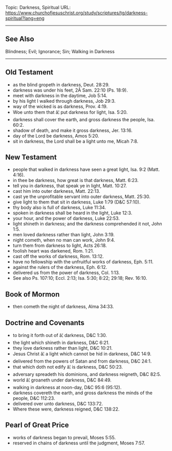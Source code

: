 Topic: Darkness, Spiritual
URL: https://www.churchofjesuschrist.org/study/scriptures/tg/darkness-spiritual?lang=eng

---

## See Also

Blindness; Evil; Ignorance; Sin; Walking in Darkness

---

## Old Testament

- as the blind gropeth in darkness, Deut. 28:29.
- darkness was under his feet, 2Â Sam. 22:10 (Ps. 18:9).
- meet with darkness in the daytime, Job 5:14.
- by his light I walked through darkness, Job 29:3.
- way of the wicked is as darkness, Prov. 4:19.
- Woe unto them that â¦ put darkness for light, Isa. 5:20.
- darkness shall cover the earth, and gross darkness the people, Isa. 60:2.
- shadow of death, and make it gross darkness, Jer. 13:16.
- day of the Lord be darkness, Amos 5:20.
- sit in darkness, the Lord shall be a light unto me, Micah 7:8.

## New Testament

- people that walked in darkness have seen a great light, Isa. 9:2 (Matt. 4:16).
- in thee be darkness, how great is that darkness, Matt. 6:23.
- tell you in darkness, that speak ye in light, Matt. 10:27.
- cast him into outer darkness, Matt. 22:13.
- cast ye the unprofitable servant into outer darkness, Matt. 25:30.
- give light to them that sit in darkness, Luke 1:79 (D&C 57:10).
- thy body also is full of darkness, Luke 11:34.
- spoken in darkness shall be heard in the light, Luke 12:3.
- your hour, and the power of darkness, Luke 22:53.
- light shineth in darkness; and the darkness comprehended it not, John 1:5.
- men loved darkness rather than light, John 3:19.
- night cometh, when no man can work, John 9:4.
- turn them from darkness to light, Acts 26:18.
- foolish heart was darkened, Rom. 1:21.
- cast off the works of darkness, Rom. 13:12.
- have no fellowship with the unfruitful works of darkness, Eph. 5:11.
- against the rulers of the darkness, Eph. 6:12.
- delivered us from the power of darkness, Col. 1:13.
- See also Ps. 107:10; Eccl. 2:13; Isa. 5:30; 8:22; 29:18; Rev. 16:10.

## Book of Mormon

- then cometh the night of darkness, Alma 34:33.

## Doctrine and Covenants

- to bring it forth out of â¦ darkness, D&C 1:30.
- the light which shineth in darkness, D&C 6:21.
- they love darkness rather than light, D&C 10:21.
- Jesus Christ â¦ a light which cannot be hid in darkness, D&C 14:9.
- delivered from the powers of Satan and from darkness, D&C 24:1.
- that which doth not edify â¦ is darkness, D&C 50:23.
- adversary spreadeth his dominions, and darkness reigneth, D&C 82:5.
- world â¦ groaneth under darkness, D&C 84:49.
- walking in darkness at noon-day, D&C 95:6 (95:12).
- darkness covereth the earth, and gross darkness the minds of the people, D&C 112:23.
- delivered over unto darkness, D&C 133:72.
- Where these were, darkness reigned, D&C 138:22.

## Pearl of Great Price

- works of darkness began to prevail, Moses 5:55.
- reserved in chains of darkness until the judgment, Moses 7:57.


